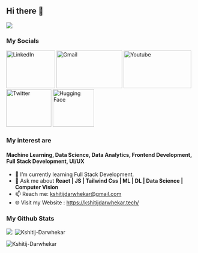 ## Hi there 👋

![](https://komarev.com/ghpvc/?username=Kshitij-Darwhekar)

### My Socials 

[<img alt="LinkedIn" height="100" width="130" src="https://1000logos.net/wp-content/uploads/2017/03/Linkedin-Logo.png" />](https://www.linkedin.com/in/kshitij-darwhekar-b15a33191/)
<a href="mailto:kshitijdarwhekar@gmail.com"><img alt="Gmail" height="100" width="175" src="https://1000logos.net/wp-content/uploads/2021/05/Gmail-logo.png" /></a>
[<img alt="Youtube" height="100" width="180" src="https://www.freeiconspng.com/uploads/youtube-logo-png-transparent-image-5.png" />](https://www.youtube.com/@kshitijdarwhekar)
[<img alt="Twitter" height="100" width="120" src="https://raw.githubusercontent.com/rahuldkjain/github-profile-readme-generator/master/src/images/icons/Social/twitter.svg" />](https://twitter.com/KshitijDarwhek1)
[<img alt="Hugging Face" height="100" width="110" src="https://huggingface.co/front/assets/huggingface_logo-noborder.svg" />](https://huggingface.co/HorizoniX)





### My interest are 
#### Machine Learning, Data Science, Data Analytics, Frontend Development, Full Stack Development, UI/UX

- 🌱 I’m currently learning Full Stack Development.
- 💬 Ask me about <b> React | JS | Tailwind Css | ML | DL | Data Science | Computer Vision </b>
- 📫 Reach me: kshitijdarwhekar@gmail.com
- :globe_with_meridians: Visit my Website : https://kshitijdarwhekar.tech/






### My Github Stats

<p><img align="left" src="https://github-readme-stats.vercel.app/api?username=Kshitij-Darwhekar&theme=dark&show_icons=true&hide_border=true&count_private=true" /></p>



<p>&nbsp;<img align="center" src="https://github-readme-stats.vercel.app/api/top-langs/?username=Kshitij-Darwhekar&theme=dark&show_icons=true&hide_border=true&layout=compact" alt="Kshitij-Darwhekar" /></p>



<p>&nbsp;<img align="left" src="https://github-readme-streak-stats.herokuapp.com/?user=Kshitij-Darwhekar&theme=dark&hide_border=true" alt="Kshitij-Darwhekar" /></p>
